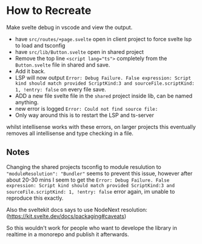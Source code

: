 # How to Recreate
Make svelte debug in vscode and view the output.


- have `src/routes/+page.svelte` open in client project to force svelte lsp to load and tsconfig
- have `src/lib/Button.svelte` open in shared project
- Remove the top line `<script lang="ts">` completely from the `Button.svelte` file in shared and save.
- Add it back.
- LSP will now output `Error: Debug Failure. False expression: Script kind should match provided ScriptKind:3 and sourceFile.scriptKind: 1, !entry: false` on every file save.
- ADD a new file svelte file in the `shared` project inside lib, can be named anything.
- new error is logged `Error: Could not find source file: `
- Only way around this is to restart the LSP and ts-server


whilst intellisense works with these errors, on larger projects this eventually removes all intellisense and type checking in a file.



## Notes


Changing the shared projects tsconfig to module resulution to `"moduleResolution": "Bundler"` seems to prevent this issue, however after about 20-30 mins I seem to get the  ``Error: Debug Failure. False expression: Script kind should match provided ScriptKind:3 and sourceFile.scriptKind: 1, !entry: false`` error again, im unable to reproduce this exactly.

Also the sveltekit docs says to use NodeNext resolution: (https://kit.svelte.dev/docs/packaging#caveats)

So this wouldn't work for people who want to develope the library in realtime in a monorepo and publish it afterwards.
